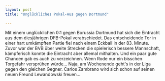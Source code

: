 ```yaml
---
layout: post
title: "Unglückliches Pokal-Aus gegen Dortmund"

---
```


Mit einem unglücklichen 0:1 gegen Borussia Dortmund hat sich die Eintracht aus dem diesjährigen DFB-Pokal verabschiedet. Das entscheidende Tor in einer hart umkämpften Partie fiel nach einem Eckball in der 83. Minute. Zuvor war der BVB über weite Strecken die spielerisch bessere Mannschaft, kämpferisch konnte die Eintracht aber allemal mithalten. Und ein paar gute Chancen gab es auch zu verzeichnen. Wenn Rode nur ein bisschen Torgefahr versprühen würde... Naja, am Wochenende geht's in der Liga gegen den gleichen Gegner. Carlos Zambrano wird sich schon auf seinen neuen Freund Lewandowski freuen...


